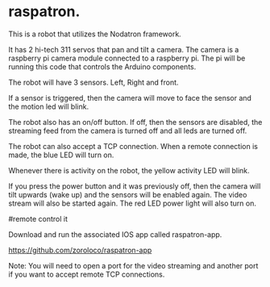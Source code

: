 # raspatron.

This is a robot that utilizes the Nodatron framework.

It has 2 hi-tech 311 servos that pan and tilt a camera.  The camera
is a raspberry pi camera module connected to a raspberry pi.
The pi will be running this code that controls the Arduino components.

The robot will have 3 sensors.  Left, Right and front.

If a sensor is triggered, then the camera will move to face the sensor and the motion
led will blink.

The robot also has an on/off button.  If off, then the sensors are disabled, the
streaming feed from the camera is turned off and all leds are turned off.

The robot can also accept a TCP connection.  When a remote connection is made, the
blue LED will turn on.

Whenever there is activity on the robot, the yellow activity LED will blink.

If you press the power button and it was previously off, then the camera will tilt upwards
(wake up) and the sensors will be enabled again.  The video stream will also be started again.
The red LED power light will also turn on.

#remote control it

Download and run the associated IOS app called raspatron-app.

https://github.com/zoroloco/raspatron-app


Note:  You will need to open a port for the video streaming and another port if you want
to accept remote TCP connections.

